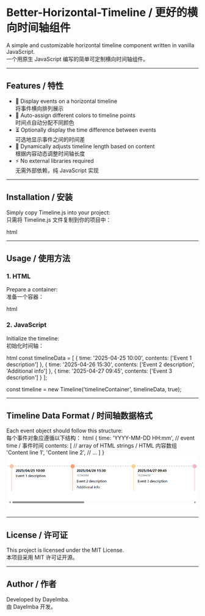# Better-Horizontal-Timeline / 更好的横向时间轴组件

A simple and customizable horizontal timeline component written in vanilla JavaScript.  
一个用原生 JavaScript 编写的简单可定制横向时间轴组件。

---

## Features / 特性

- 📅 Display events on a horizontal timeline  
  将事件横向排列展示  
- 🎨 Auto-assign different colors to timeline points  
  时间点自动分配不同颜色  
- ⏳ Optionally display the time difference between events  
  可选地显示事件之间的时间差  
- 📏 Dynamically adjusts timeline length based on content  
  根据内容动态调整时间轴长度  
- ⚡ No external libraries required  
  无需外部依赖，纯 JavaScript 实现  

---

## Installation / 安装

Simply copy Timeline.js into your project:    
只需将 Timeline.js 文件复制到你的项目中：

html
<script src="path/to/Timeline.js"></script>
<link rel="stylesheet" href="timeline.css">

---

## Usage / 使用方法
### 1. HTML
Prepare a container:  
准备一个容器：

html
<div id="timelineContainer"></div>


### 2. JavaScript
Initialize the timeline:  
初始化时间轴：

html
const timelineData = [
  {
    time: '2025-04-25 10:00',
    contents: ['Event 1 description']
  },
  {
    time: '2025-04-26 15:30',
    contents: ['Event 2 description', 'Additional info']
  },
  {
    time: '2025-04-27 09:45',
    contents: ['Event 3 description']
  }
];

const timeline = new Timeline('timelineContainer', timelineData, true);

---
## Timeline Data Format / 时间轴数据格式
Each event object should follow this structure:  
每个事件对象应遵循以下结构：
html
{
  time: 'YYYY-MM-DD HH:mm',      // event time / 事件时间
  contents: [                    // array of HTML strings / HTML 内容数组
    'Content line 1',
    'Content line 2',
    // ...
  ]
}
![Project Banner](./image.png)

---
## License / 许可证
This project is licensed under the MIT License.  
本项目采用 MIT 许可证开源。

---
## Author / 作者
Developed by DayeImba.  
由 DayeImba 开发。